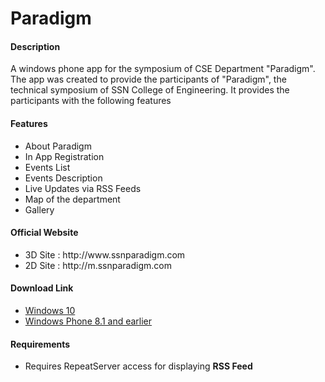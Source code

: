 # Paradigm

<h4>Description</h4>
A windows phone app for the symposium of CSE Department "Paradigm". The app was created to provide the participants of "Paradigm", the technical symposium of SSN College of Engineering. It provides the participants with the following features

<h4>Features</h4>
<ul>
  <li>About Paradigm
  <li>In App Registration
  <li>Events List
  <li>Events Description
  <li>Live Updates via RSS Feeds
  <li>Map of the department
  <li>Gallery
</ul>

<h4>Official Website</h4> 
  <ul>
    <li>3D Site : http://www.ssnparadigm.com
    <li>2D Site : http://m.ssnparadigm.com
  </ul>

<h4>Download Link</h4>
  <ul>
    <li><a href="https://www.microsoft.com/store/apps/9NBLGGH1ZVPN">Windows 10</a>
    <li><a href="http://windowsphone.com/s?appid=f0bcf00d-c523-4a54-95d8-5f28965b2cbf">Windows Phone 8.1 and earlier</a>
  </ul>

<h4>Requirements</h4>
  <ul>
    <li>Requires RepeatServer access for displaying <b>RSS Feed</b>
